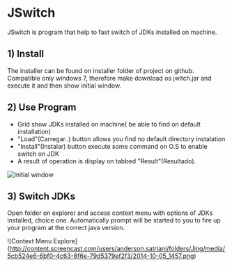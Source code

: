 JSwitch
=======

JSwitch is program that help to fast switch of JDKs installed on machine. 

## 1) Install

The installer can be found on installer folder of project on github. Compatible only windows 7, therefore make download os jwitch.jar and execute it and then show initial window.


## 2) Use Program

* Grid show JDKs installed on machine( be able to find on default installation)
* "Load"(Carregar..) button allows you find no default directory instalation
* "Install"(Instalar) button execute some command on O.S to enable switch on JDK
* A result of operation is display on tabbed "Result"(Resultado).

![Initial window](http://content.screencast.com/users/anderson.satriani/folders/Jing/media/6eca085f-4ee6-434a-8164-beb26531f0bf/2014-10-05_1451.png)

## 3) Switch JDKs

Open folder on explorer and access context menu with options of JDKs installed, choice one. Automatically prompt will be started to you to fire up your program at the correct java version.

![Context Menu Explore] (http://content.screencast.com/users/anderson.satriani/folders/Jing/media/5cb524e6-6bf0-4c63-8f6e-79d5379ef2f3/2014-10-05_1457.png)